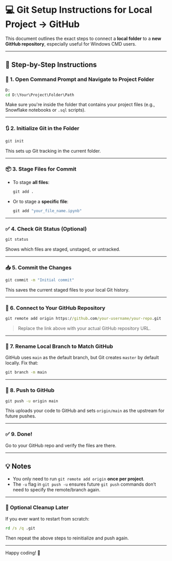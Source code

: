 
# 💻 Git Setup Instructions for Local Project → GitHub

This document outlines the exact steps to connect a **local folder** to a **new GitHub repository**, especially useful for Windows CMD users.

---

## 🧭 Step-by-Step Instructions

### 🔁 1. Open Command Prompt and Navigate to Project Folder

```cmd
D:
cd D:\Your\Project\Folder\Path
```

Make sure you're inside the folder that contains your project files (e.g., Snowflake notebooks or `.sql` scripts).

---

### 🔃 2. Initialize Git in the Folder

```cmd
git init
```

This sets up Git tracking in the current folder.

---

### 📦 3. Stage Files for Commit

- To stage **all files**:
  ```cmd
  git add .
  ```

- Or to stage a **specific file**:
  ```cmd
  git add "your_file_name.ipynb"
  ```

---

### ✅ 4. Check Git Status (Optional)

```cmd
git status
```

Shows which files are staged, unstaged, or untracked.

---

### 📥 5. Commit the Changes

```cmd
git commit -m "Initial commit"
```

This saves the current staged files to your local Git history.

---

### 🔗 6. Connect to Your GitHub Repository

```cmd
git remote add origin https://github.com/your-username/your-repo.git
```

> Replace the link above with your actual GitHub repository URL.

---

### 🔄 7. Rename Local Branch to Match GitHub

GitHub uses `main` as the default branch, but Git creates `master` by default locally. Fix that:

```cmd
git branch -m main
```

---

### 🚀 8. Push to GitHub

```cmd
git push -u origin main
```

This uploads your code to GitHub and sets `origin/main` as the upstream for future pushes.

---

### ✅ 9. Done!

Go to your GitHub repo and verify the files are there.

---

## 💡 Notes

- You only need to run `git remote add origin` **once per project**.
- The `-u` flag in `git push -u` ensures future `git push` commands don’t need to specify the remote/branch again.

---

### 🧹 Optional Cleanup Later

If you ever want to restart from scratch:

```cmd
rd /s /q .git
```

Then repeat the above steps to reinitialize and push again.

---

Happy coding! 🚀
